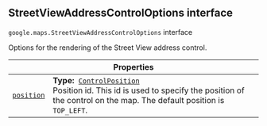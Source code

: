 
<h2 id="StreetViewAddressControlOptions">StreetViewAddressControlOptions interface</h2>
<p>
<code><span itemprop="path">google.maps</span>.<span itemprop="name">StreetViewAddressControlOptions</span></code>
interface
</p>
<p>Options for the rendering of the Street View address control.</p>
<div class="devsite-table-wrapper"><table class="properties responsive" summary="interface StreetViewAddressControlOptions - Properties">
<thead>
<tr><th colspan="2">Properties</th>
</tr></thead>
<tbody>
<tr id="StreetViewAddressControlOptions.position">
<td itemprop="property"><code><a class="secret-link" href="#StreetViewAddressControlOptions.position"><span>position</span></a></code></td>
<td><div><strong>Type:</strong>&nbsp; <code><a href="ControlPosition.md">ControlPosition</a></code></div>
<div class="desc">Position id. This id is used to specify the position of the control on the map. The default position is <code>TOP_LEFT</code>.</div></td>
</tr>
</tbody>
</table></div>
